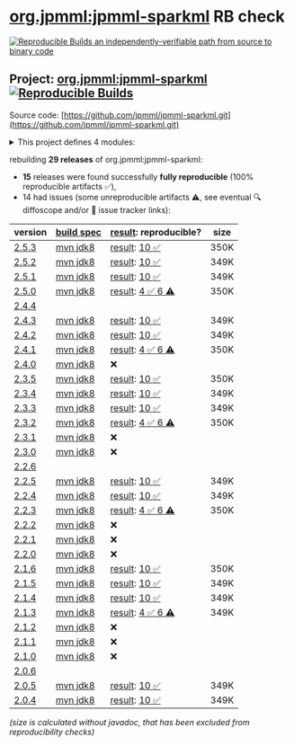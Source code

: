 [org.jpmml:jpmml-sparkml](https://central.sonatype.com/artifact/org.jpmml/jpmml-sparkml/versions) RB check
=======

[![Reproducible Builds](https://reproducible-builds.org/images/logos/rb.svg) an independently-verifiable path from source to binary code](https://reproducible-builds.org/)

## Project: [org.jpmml:jpmml-sparkml](https://central.sonatype.com/artifact/org.jpmml/jpmml-sparkml/versions) [![Reproducible Builds](https://img.shields.io/endpoint?url=https://raw.githubusercontent.com/jvm-repo-rebuild/reproducible-central/master/content/org/jpmml/jpmml-sparkml/badge.json)](https://github.com/jvm-repo-rebuild/reproducible-central/blob/master/content/org/jpmml/jpmml-sparkml/README.md)

Source code: [https://github.com/jpmml/jpmml-sparkml.git](https://github.com/jpmml/jpmml-sparkml.git)

<details><summary>This project defines 4 modules:</summary>

* [org.jpmml:jpmml-sparkml](https://central.sonatype.com/artifact/org.jpmml/jpmml-sparkml/overview)
* [org.jpmml:pmml-sparkml](https://central.sonatype.com/artifact/org.jpmml/pmml-sparkml/overview)
* [org.jpmml:pmml-sparkml-lightgbm](https://central.sonatype.com/artifact/org.jpmml/pmml-sparkml-lightgbm/overview)
* [org.jpmml:pmml-sparkml-xgboost](https://central.sonatype.com/artifact/org.jpmml/pmml-sparkml-xgboost/overview)
</details>

rebuilding **29 releases** of org.jpmml:jpmml-sparkml:
- **15** releases were found successfully **fully reproducible** (100% reproducible artifacts :white_check_mark:),
- 14 had issues (some unreproducible artifacts :warning:, see eventual :mag: diffoscope and/or :memo: issue tracker links):

| version | [build spec](/BUILDSPEC.md) | [result](https://reproducible-builds.org/docs/jvm/): reproducible? | size |
| -- | --------- | ------ | -- |
| [2.5.3](https://central.sonatype.com/artifact/org.jpmml/jpmml-sparkml/2.5.3/pom) | [mvn jdk8](jpmml-sparkml-2.5.3.buildspec) | [result](jpmml-sparkml-2.5.3.buildinfo): [10 :white_check_mark: ](jpmml-sparkml-2.5.3.buildcompare) | 350K |
| [2.5.2](https://central.sonatype.com/artifact/org.jpmml/jpmml-sparkml/2.5.2/pom) | [mvn jdk8](jpmml-sparkml-2.5.2.buildspec) | [result](jpmml-sparkml-2.5.2.buildinfo): [10 :white_check_mark: ](jpmml-sparkml-2.5.2.buildcompare) | 349K |
| [2.5.1](https://central.sonatype.com/artifact/org.jpmml/jpmml-sparkml/2.5.1/pom) | [mvn jdk8](jpmml-sparkml-2.5.1.buildspec) | [result](jpmml-sparkml-2.5.1.buildinfo): [10 :white_check_mark: ](jpmml-sparkml-2.5.1.buildcompare) | 349K |
| [2.5.0](https://central.sonatype.com/artifact/org.jpmml/jpmml-sparkml/2.5.0/pom) | [mvn jdk8](jpmml-sparkml-2.5.0.buildspec) | [result](jpmml-sparkml-2.5.0.buildinfo): [4 :white_check_mark:  6 :warning:](jpmml-sparkml-2.5.0.buildcompare) | 350K |
| [2.4.4](https://central.sonatype.com/artifact/org.jpmml/jpmml-sparkml/2.4.4/pom) | | | |
| [2.4.3](https://central.sonatype.com/artifact/org.jpmml/jpmml-sparkml/2.4.3/pom) | [mvn jdk8](jpmml-sparkml-2.4.3.buildspec) | [result](jpmml-sparkml-2.4.3.buildinfo): [10 :white_check_mark: ](jpmml-sparkml-2.4.3.buildcompare) | 349K |
| [2.4.2](https://central.sonatype.com/artifact/org.jpmml/jpmml-sparkml/2.4.2/pom) | [mvn jdk8](jpmml-sparkml-2.4.2.buildspec) | [result](jpmml-sparkml-2.4.2.buildinfo): [10 :white_check_mark: ](jpmml-sparkml-2.4.2.buildcompare) | 349K |
| [2.4.1](https://central.sonatype.com/artifact/org.jpmml/jpmml-sparkml/2.4.1/pom) | [mvn jdk8](jpmml-sparkml-2.4.1.buildspec) | [result](jpmml-sparkml-2.4.1.buildinfo): [4 :white_check_mark:  6 :warning:](jpmml-sparkml-2.4.1.buildcompare) | 350K |
| [2.4.0](https://central.sonatype.com/artifact/org.jpmml/jpmml-sparkml/2.4.0/pom) | [mvn jdk8](jpmml-sparkml-2.4.0.buildspec) | :x: | |
| [2.3.5](https://central.sonatype.com/artifact/org.jpmml/jpmml-sparkml/2.3.5/pom) | [mvn jdk8](jpmml-sparkml-2.3.5.buildspec) | [result](jpmml-sparkml-2.3.5.buildinfo): [10 :white_check_mark: ](jpmml-sparkml-2.3.5.buildcompare) | 350K |
| [2.3.4](https://central.sonatype.com/artifact/org.jpmml/jpmml-sparkml/2.3.4/pom) | [mvn jdk8](jpmml-sparkml-2.3.4.buildspec) | [result](jpmml-sparkml-2.3.4.buildinfo): [10 :white_check_mark: ](jpmml-sparkml-2.3.4.buildcompare) | 349K |
| [2.3.3](https://central.sonatype.com/artifact/org.jpmml/jpmml-sparkml/2.3.3/pom) | [mvn jdk8](jpmml-sparkml-2.3.3.buildspec) | [result](jpmml-sparkml-2.3.3.buildinfo): [10 :white_check_mark: ](jpmml-sparkml-2.3.3.buildcompare) | 349K |
| [2.3.2](https://central.sonatype.com/artifact/org.jpmml/jpmml-sparkml/2.3.2/pom) | [mvn jdk8](jpmml-sparkml-2.3.2.buildspec) | [result](jpmml-sparkml-2.3.2.buildinfo): [4 :white_check_mark:  6 :warning:](jpmml-sparkml-2.3.2.buildcompare) | 350K |
| [2.3.1](https://central.sonatype.com/artifact/org.jpmml/jpmml-sparkml/2.3.1/pom) | [mvn jdk8](jpmml-sparkml-2.3.1.buildspec) | :x: | |
| [2.3.0](https://central.sonatype.com/artifact/org.jpmml/jpmml-sparkml/2.3.0/pom) | [mvn jdk8](jpmml-sparkml-2.3.0.buildspec) | :x: | |
| [2.2.6](https://central.sonatype.com/artifact/org.jpmml/jpmml-sparkml/2.2.6/pom) | | | |
| [2.2.5](https://central.sonatype.com/artifact/org.jpmml/jpmml-sparkml/2.2.5/pom) | [mvn jdk8](jpmml-sparkml-2.2.5.buildspec) | [result](jpmml-sparkml-2.2.5.buildinfo): [10 :white_check_mark: ](jpmml-sparkml-2.2.5.buildcompare) | 349K |
| [2.2.4](https://central.sonatype.com/artifact/org.jpmml/jpmml-sparkml/2.2.4/pom) | [mvn jdk8](jpmml-sparkml-2.2.4.buildspec) | [result](jpmml-sparkml-2.2.4.buildinfo): [10 :white_check_mark: ](jpmml-sparkml-2.2.4.buildcompare) | 349K |
| [2.2.3](https://central.sonatype.com/artifact/org.jpmml/jpmml-sparkml/2.2.3/pom) | [mvn jdk8](jpmml-sparkml-2.2.3.buildspec) | [result](jpmml-sparkml-2.2.3.buildinfo): [4 :white_check_mark:  6 :warning:](jpmml-sparkml-2.2.3.buildcompare) | 350K |
| [2.2.2](https://central.sonatype.com/artifact/org.jpmml/jpmml-sparkml/2.2.2/pom) | [mvn jdk8](jpmml-sparkml-2.2.2.buildspec) | :x: | |
| [2.2.1](https://central.sonatype.com/artifact/org.jpmml/jpmml-sparkml/2.2.1/pom) | [mvn jdk8](jpmml-sparkml-2.2.1.buildspec) | :x: | |
| [2.2.0](https://central.sonatype.com/artifact/org.jpmml/jpmml-sparkml/2.2.0/pom) | [mvn jdk8](jpmml-sparkml-2.2.0.buildspec) | :x: | |
| [2.1.6](https://central.sonatype.com/artifact/org.jpmml/jpmml-sparkml/2.1.6/pom) | [mvn jdk8](jpmml-sparkml-2.1.6.buildspec) | [result](jpmml-sparkml-2.1.6.buildinfo): [10 :white_check_mark: ](jpmml-sparkml-2.1.6.buildcompare) | 350K |
| [2.1.5](https://central.sonatype.com/artifact/org.jpmml/jpmml-sparkml/2.1.5/pom) | [mvn jdk8](jpmml-sparkml-2.1.5.buildspec) | [result](jpmml-sparkml-2.1.5.buildinfo): [10 :white_check_mark: ](jpmml-sparkml-2.1.5.buildcompare) | 349K |
| [2.1.4](https://central.sonatype.com/artifact/org.jpmml/jpmml-sparkml/2.1.4/pom) | [mvn jdk8](jpmml-sparkml-2.1.4.buildspec) | [result](jpmml-sparkml-2.1.4.buildinfo): [10 :white_check_mark: ](jpmml-sparkml-2.1.4.buildcompare) | 349K |
| [2.1.3](https://central.sonatype.com/artifact/org.jpmml/jpmml-sparkml/2.1.3/pom) | [mvn jdk8](jpmml-sparkml-2.1.3.buildspec) | [result](jpmml-sparkml-2.1.3.buildinfo): [4 :white_check_mark:  6 :warning:](jpmml-sparkml-2.1.3.buildcompare) | 349K |
| [2.1.2](https://central.sonatype.com/artifact/org.jpmml/jpmml-sparkml/2.1.2/pom) | [mvn jdk8](jpmml-sparkml-2.1.2.buildspec) | :x: | |
| [2.1.1](https://central.sonatype.com/artifact/org.jpmml/jpmml-sparkml/2.1.1/pom) | [mvn jdk8](jpmml-sparkml-2.1.1.buildspec) | :x: | |
| [2.1.0](https://central.sonatype.com/artifact/org.jpmml/jpmml-sparkml/2.1.0/pom) | [mvn jdk8](jpmml-sparkml-2.1.0.buildspec) | :x: | |
| [2.0.6](https://central.sonatype.com/artifact/org.jpmml/jpmml-sparkml/2.0.6/pom) | | | |
| [2.0.5](https://central.sonatype.com/artifact/org.jpmml/jpmml-sparkml/2.0.5/pom) | [mvn jdk8](jpmml-sparkml-2.0.5.buildspec) | [result](jpmml-sparkml-2.0.5.buildinfo): [10 :white_check_mark: ](jpmml-sparkml-2.0.5.buildcompare) | 349K |
| [2.0.4](https://central.sonatype.com/artifact/org.jpmml/jpmml-sparkml/2.0.4/pom) | [mvn jdk8](jpmml-sparkml-2.0.4.buildspec) | [result](jpmml-sparkml-2.0.4.buildinfo): [10 :white_check_mark: ](jpmml-sparkml-2.0.4.buildcompare) | 349K |

<i>(size is calculated without javadoc, that has been excluded from reproducibility checks)</i>
